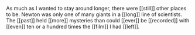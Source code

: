 As much as I wanted to stay around longer, there were [[still]] other places to be. Newton was only one of many giants in a [[long]] line of scientists. The [[past]] held [[more]] mysteries than could [[ever]] be [[recorded]] with [[even]] ten or a hundred times the [[film]] I had [[left]].